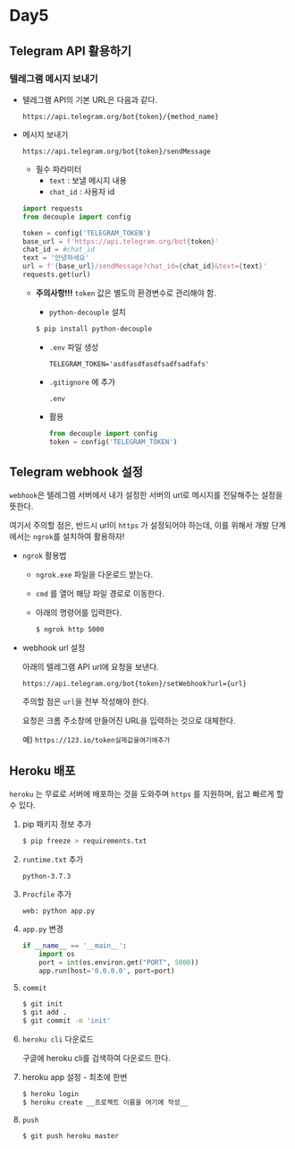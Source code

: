# Day5

## Telegram API 활용하기

### 텔레그램 메시지 보내기

* 텔레그램 API의 기본 URL은 다음과 같다.

  ```text
  https://api.telegram.org/bot{token}/{method_name}
  ```

* 메시지 보내기

  ```text
  https://api.telegram.org/bot{token}/sendMessage
  ```

  * 필수 파라미터
    * `text` : 보낼 메시지 내용
    * `chat_id` : 사용자 id

  ```python
  import requests
  from decouple import config
  
  token = config('TELEGRAM_TOKEN')
  base_url = f'https://api.telegram.org/bot{token}'
  chat_id = #chat_id
  text = '안녕하세요'
  url = f'{base_url}/sendMessage?chat_id={chat_id}&text={text}'
  requests.get(url)
  ```

  * **주의사항!!!** `token` 값은 별도의 환경변수로 관리해야 함. 

    * `python-decouple` 설치

    ```bash
    $ pip install python-decouple
    ```

    * `.env` 파일 생성

      ```
      TELEGRAM_TOKEN='asdfasdfasdfsadfsadfafs'
      ```

    * `.gitignore` 에 추가

      ```
      .env
      ```

    * 활용

      ```python
      from decouple import config
      token = config('TELEGRAM_TOKEN')
      ```

## Telegram webhook 설정

`webhook`은 텔레그램 서버에서 내가 설정한 서버의 url로 메시지를 전달해주는 설정을 뜻한다.

여기서 주의할 점은, 반드시 url이 `https` 가 설정되어야 하는데, 이를 위해서 개발 단계에서는 `ngrok`를 설치하여 활용하자!

* `ngrok` 활용법

  * `ngrok.exe` 파일을 다운로드 받는다.

  * `cmd` 를 열어 해당 파일 경로로 이동한다.

  * 아래의 명령어를 입력한다.

    ```bash
    $ ngrok http 5000
    ```

* webhook url 설정

  아래의 텔레그램 API url에 요청을 보낸다.

  ```
  https://api.telegram.org/bot{token}/setWebhook?url={url}
  ```

  주의할 점은 `url`을 전부 작성해야 한다. 

  요청은 크롬 주소창에 만들어진 URL을 입력하는 것으로 대체한다.

  예) `https://123.io/token실제값을여기에추가`

  

## Heroku 배포

`heroku` 는 무료로 서버에 배포하는 것을 도와주며 `https` 를 지원하며, 쉽고 빠르게 할 수 있다.

1. pip 패키지 정보 추가

   ```bash
   $ pip freeze > requirements.txt
   ```

2. `runtime.txt`  추가

   ```
   python-3.7.3
   ```

3. `Procfile` 추가

   ```
   web: python app.py
   ```

4. `app.py` 변경

   ```python
   if __name__ == '__main__':
       import os
       port = int(os.environ.get("PORT", 5000))
       app.run(host='0.0.0.0', port=port)
   ```

5. `commit`

   ```bash
   $ git init
   $ git add .
   $ git commit -m 'init'
   ```

6. `heroku cli` 다운로드

   구글에 heroku cli를 검색하여 다운로드 한다.

7. heroku app 설정 - 최초에 한번

   ```bash
   $ heroku login
   $ heroku create __프로젝트 이름을 여기에 작성__
   ```

8. `push`

   ```bash
   $ git push heroku master
   ```

   











